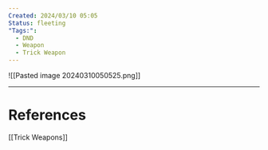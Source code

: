 ```yaml
---
Created: 2024/03/10 05:05
Status: fleeting
"Tags:":
  - DND
  - Weapon
  - Trick Weapon
---
```

![[Pasted image 20240310050525.png]]

---
# References
[[Trick Weapons]]